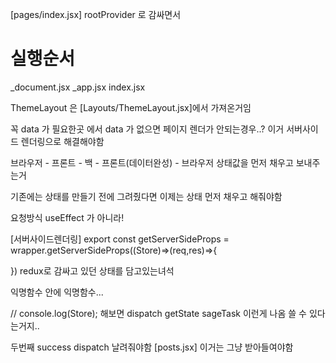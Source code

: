 [pages/index.jsx]
rootProvider 로 감싸면서

# 실행순서
_document.jsx
_app.jsx
index.jsx


ThemeLayout 은 [Layouts/ThemeLayout.jsx]에서 가져온거임


꼭 data 가 필요한곳 에서 data 가 없으면 페이지 렌더가 안되는경우..? 이거 서버사이드 렌더링으로 해결해야함 

브라우저 - 프론트 - 백 - 프론트(데이터완성) - 브라우저
상태값을 먼저 채우고 보내주는거

기존에는 상태를 만들기 전에 그려줬다면 이제는 상태 먼저 채우고 해줘야함

요청방식 useEffect 가 아니라!

[서버사이드렌더링]
export const getServerSideProps = wrapper.getServerSideProps((Store)=>(req,res)=>{

})
redux로 감싸고 있던 상태를 담고있는녀석

익명함수 안에 익명함수...

// console.log(Store);
해보면 
dispatch
getState
sageTask
이런게 나옴
쓸 수 있다는거지..


두번째 success dispatch 날려줘야함
[posts.jsx]
이거는 그냥 받아들여야함